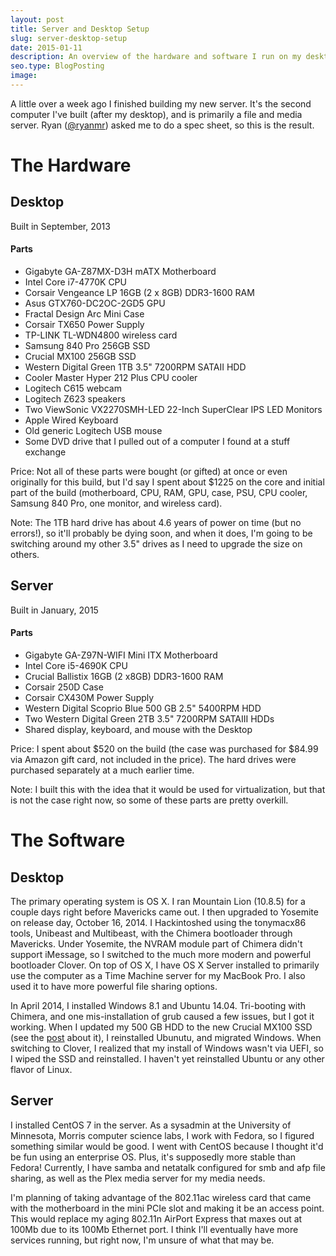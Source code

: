 ```yaml
---
layout: post
title: Server and Desktop Setup
slug: server-desktop-setup
date: 2015-01-11
description: An overview of the hardware and software I run on my desktop and server
seo.type: BlogPosting
image: 
---
```


A little over a week ago I finished building my new server. It's the second computer I've built (after my desktop), and is primarily a file and media server. Ryan ([@ryanmr](https://twitter.com/ryanmr)) asked me to do a spec sheet, so this is the result.

# The Hardware

## Desktop
Built in September, 2013

#### Parts
+ Gigabyte GA-Z87MX-D3H mATX Motherboard
+ Intel Core i7-4770K CPU
+ Corsair Vengeance LP 16GB (2 x 8GB) DDR3-1600 RAM
+ Asus GTX760-DC2OC-2GD5 GPU
+ Fractal Design Arc Mini Case
+ Corsair TX650 Power Supply
+ TP-LINK TL-WDN4800 wireless card
+ Samsung 840 Pro 256GB SSD
+ Crucial MX100 256GB SSD
+ Western Digital Green 1TB 3.5" 7200RPM SATAII HDD
+ Cooler Master Hyper 212 Plus CPU cooler
+ Logitech C615 webcam
+ Logitech Z623 speakers
+ Two ViewSonic VX2270SMH-LED 22-Inch SuperClear IPS LED Monitors
+ Apple Wired Keyboard
+ Old generic Logitech USB mouse
+ Some DVD drive that I pulled out of a computer I found at a stuff exchange

Price: Not all of these parts were bought (or gifted) at once or even originally for this build, but I'd say I spent about $1225 on the core and initial part of the build (motherboard, CPU, RAM, GPU, case, PSU, CPU cooler, Samsung 840 Pro, one monitor, and wireless card).

Note: The 1TB hard drive has about 4.6 years of power on time (but no errors!), so it'll probably be dying soon, and when it does, I'm going to be switching around my other 3.5" drives as I need to upgrade the size on others.

## Server
Built in January, 2015

#### Parts
+ Gigabyte GA-Z97N-WIFI Mini ITX Motherboard
+ Intel Core i5-4690K CPU
+ Crucial Ballistix 16GB (2 x8GB) DDR3-1600 RAM
+ Corsair 250D Case
+ Corsair CX430M Power Supply
+ Western Digital Scoprio Blue 500 GB 2.5" 5400RPM HDD
+ Two Western Digital Green 2TB 3.5" 7200RPM SATAIII HDDs
+ Shared display, keyboard, and mouse with the Desktop

Price: I spent about $520 on the build (the case was purchased for $84.99 via Amazon gift card, not included in the price). The hard drives were purchased separately at a much earlier time.

Note: I built this with the idea that it would be used for virtualization, but that is not the case right now, so some of these parts are pretty overkill.

# The Software

## Desktop
The primary operating system is OS X. I ran Mountain Lion (10.8.5) for a couple days right before Mavericks came out. I then upgraded to Yosemite on release day, October 16, 2014. I Hackintoshed using the tonymacx86 tools, Unibeast and Multibeast, with the Chimera bootloader through Mavericks. Under Yosemite, the NVRAM module part of Chimera didn't support iMessage, so I switched to the much more modern and powerful bootloader Clover. On top of OS X, I have OS X Server installed to primarily use the computer as a Time Machine server for my MacBook Pro. I also used it to have more powerful file sharing options.

In April 2014, I installed Windows 8.1 and Ubuntu 14.04. Tri-booting with Chimera, and one mis-installation of grub caused a few issues, but I got it working. When I updated my 500 GB HDD to the new Crucial MX100 SSD (see the [post](https://brianm.me/posts/hdd-to-ssd) about it), I reinstalled Ubunutu, and migrated Windows. When switching to Clover, I realized that my install of Windows wasn't via UEFI, so I wiped the SSD and reinstalled. I haven't yet reinstalled Ubuntu or any other flavor of Linux.

## Server
I installed CentOS 7 in the server. As a sysadmin at the University of Minnesota, Morris computer science labs, I work with Fedora, so I figured something similar would be good. I went with CentOS because I thought it'd be fun using an enterprise OS. Plus, it's supposedly more stable than Fedora! Currently, I have samba and netatalk configured for smb and afp file sharing, as well as the Plex media server for my media needs.

I'm planning of taking advantage of the 802.11ac wireless card that came with the motherboard in the mini PCIe slot and making it be an access point. This would replace my aging 802.11n AirPort Express that maxes out at 100Mb due to its 100Mb Ethernet port. I think I'll eventually have more services running, but right now, I'm unsure of what that may be.